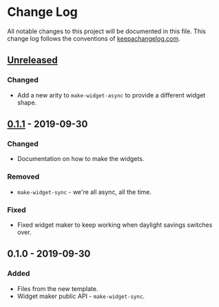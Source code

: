 # Change Log
All notable changes to this project will be documented in this file. This change log follows the conventions of [keepachangelog.com](http://keepachangelog.com/).

## [Unreleased]
### Changed
- Add a new arity to `make-widget-async` to provide a different widget shape.

## [0.1.1] - 2019-09-30
### Changed
- Documentation on how to make the widgets.

### Removed
- `make-widget-sync` - we're all async, all the time.

### Fixed
- Fixed widget maker to keep working when daylight savings switches over.

## 0.1.0 - 2019-09-30
### Added
- Files from the new template.
- Widget maker public API - `make-widget-sync`.

[Unreleased]: https://github.com/your-name/organism/compare/0.1.1...HEAD
[0.1.1]: https://github.com/your-name/organism/compare/0.1.0...0.1.1
